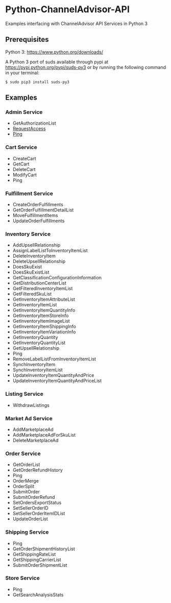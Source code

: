 # Python-ChannelAdvisor-API
Examples interfacing with ChannelAdvisor API Services in Python 3

## Prerequisites

Python 3: https://www.python.org/downloads/

A Python 3 port of suds available through pypi at https://pypi.python.org/pypi/suds-py3 or by running the following command in your terminal:

	$ sudo pip3 install suds-py3

## Examples

### Admin Service
<ul>
<li>GetAuthorizationList</li>
<li><a href="AdminService-RequestAccess">RequestAccess</a></li>
<li><a href="AdminService-Ping">Ping</a></li>
</ul>

### Cart Service
<ul>
<li>CreateCart</li>
<li>GetCart</li>
<li>DeleteCart</li>
<li>ModifyCart</li>
<li>Ping</li>
</ul>

### Fulfillment Service
<ul>
<li>CreateOrderFulfillments</li>
<li>GetOrderFulfillmentDetailList</li>
<li>MoveFulfillmentItems</li>
<li>UpdateOrderFulfillments</li>
</ul>

### Inventory Service
<ul>
<li>AddUpsellRelationship</li>
<li>AssignLabelListToInventoryItemList</li>
<li>DeleteInventoryItem</li>
<li>DeleteUpsellRelationship</li>
<li>DoesSkuExist</li>
<li>DoesSkuExistList</li>
<li>GetClassificationConfigurationInformation</li>
<li>GetDistributionCenterList</li>
<li>GetFilteredInventoryItemList</li>
<li>GetFilteredSkuList</li>
<li>GetInventoryItemAttributeList</li>
<li>GetInventoryItemList</li>
<li>GetInventoryItemQuantityInfo</li>
<li>GetInventoryItemStoreInfo</li>
<li>GetInventoryItemImageList</li>
<li>GetInventoryItemShippingInfo</li>
<li>GetInventoryItemVariationInfo</li>
<li>GetInventoryQuantity</li>
<li>GetInventoryQuantityList</li>
<li>GetUpsellRelationship</li>
<li>Ping</li>
<li>RemoveLabelListFromInventoryItemList</li>
<li>SynchInventoryItem</li>
<li>SynchInventoryItemList</li>
<li>UpdateInventoryItemQuantityAndPrice</li>
<li>UpdateInventoryItemQuantityAndPriceList</li>
</ul>

### Listing Service
<ul>
<li>WithdrawListings</li>
</ul>

### Market Ad Service
<ul>
<li>AddMarketplaceAd</li>
<li>AddMarketplaceAdForSkuList</li>
<li>DeleteMarketplaceAd</li>
</ul>

### Order Service
<ul>
<li>GetOrderList</li>
<li>GetOrderRefundHistory</li>
<li>Ping</li>
<li>OrderMerge</li>
<li>OrderSplit</li>
<li>SubmitOrder</li>
<li>SubmitOrderRefund</li>
<li>SetOrdersExportStatus</li>
<li>SetSellerOrderID</li>
<li>SetSellerOrderItemIDList</li>
<li>UpdateOrderList</li>
</ul>

### Shipping Service
<ul>
<li>Ping</li>
<li>GetOrderShipmentHistoryList</li>
<li>GetShippingRateList</li>
<li>GetShippingCarrierList</li>
<li>SubmitOrderShipmentList</li>
</ul>

### Store Service
<ul>
<li>Ping</li>
<li>GetSearchAnalysisStats</li>
</ul>
